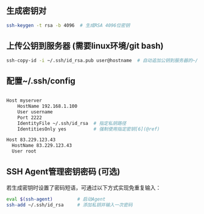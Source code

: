 
## 生成密钥对
```bash
ssh-keygen -t rsa -b 4096  # 生成RSA 4096位密钥
```

## 上传公钥到服务器 (需要linux环境/git bash)

```bash
ssh-copy-id -i ~/.ssh/id_rsa.pub user@hostname  # 自动追加公钥到服务器的~/.ssh/authorized_keys[1,4](@ref)
```

## 配置~/.ssh/config

```bash

Host myserver
    HostName 192.168.1.100
    User username
    Port 2222
    IdentityFile ~/.ssh/id_rsa  # 指定私钥路径
    IdentitiesOnly yes          # 强制使用指定密钥[6](@ref)

Host 83.229.123.43
  HostName 83.229.123.43
  User root  


```

## SSH Agent管理密钥密码 (可选)
若生成密钥时设置了密码短语，可通过以下方式实现免重复输入：

```bash
eval $(ssh-agent)         # 启动Agent
ssh-add ~/.ssh/id_rsa     # 添加私钥并输入一次密码
```